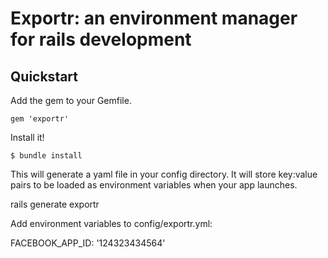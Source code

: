 # Exportr: an environment manager for rails development

## Quickstart

Add the gem to your Gemfile.

    gem 'exportr'

Install it!

    $ bundle install

This will generate a yaml file in your config directory. It will store key:value pairs to be loaded
as environment variables when your app launches. 

rails generate exportr

Add environment variables to config/exportr.yml:

FACEBOOK_APP_ID: '124323434564'